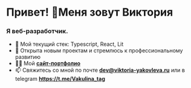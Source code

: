 <h1 align="left">Привет! 👋Меня зовут Виктория</h1> 
<h3 align="left"> Я веб-разработчик.</h3>

- 🌱 Мой текущий стек: Typescript, React, Lit
- 🌼 Открыта новым проектам и стремлюсь к профессиональному развитию
- 👩‍💻 Мой **[сайт-портфолио](https://my-portfolio-p7p0.onrender.com/)** 
- 📫 Свяжитесь со мной по почте **dev@viktoria-yakovleva.ru** или в telegram **https://t.me/Vakulina_tag**

